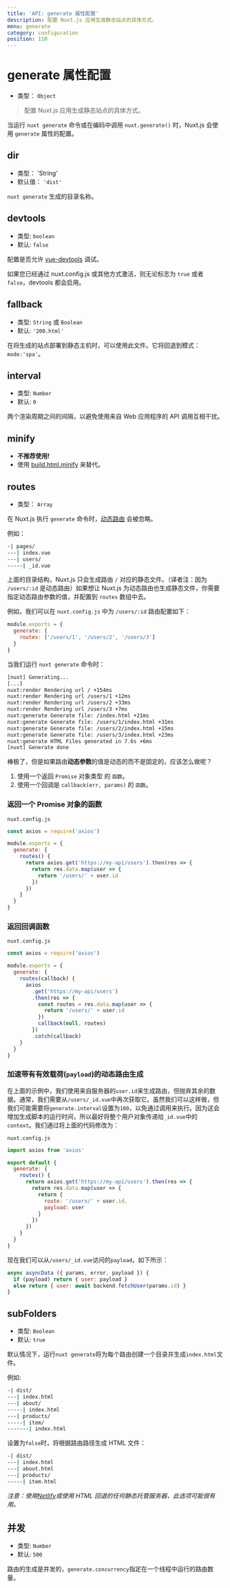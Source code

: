 ```yaml
---
title: 'API: generate 属性配置'
description: 配置 Nuxt.js 应用生成静态站点的具体方式。
menu: generate
category: configuration
position: 110
---
```


# generate 属性配置

- 类型： `Object`

> 配置 Nuxt.js 应用生成静态站点的具体方式。

当运行 `nuxt generate` 命令或在编码中调用 `nuxt.generate()` 时，Nuxt.js 会使用 `generate` 属性的配置。

## dir

- 类型： 'String'
- 默认值： `'dist'`

`nuxt generate` 生成的目录名称。

## devtools

- 类型: `boolean`
- 默认: `false`

配置是否允许 [vue-devtools](https://github.com/vuejs/vue-devtools) 调试。

如果您已经通过 nuxt.config.js 或其他方式激活，则无论标志为 `true` 或者 `false`，devtools 都会启用。

## fallback

- 类型: `String` 或 `Boolean`
- 默认: `'200.html'`

在将生成的站点部署到静态主机时，可以使用此文件。它将回退到模式：`mode:'spa'`。

## interval

- 类型: `Number`
- 默认: `0`

两个渲染周期之间的间隔，以避免使用来自 Web 应用程序的 API 调用互相干扰。

## minify

- **不推荐使用!**
- 使用 [build.html.minify](/api/configuration-build#html-minify) 来替代。

## routes

- 类型： `Array`

在 Nuxt.js 执行 `generate` 命令时，[动态路由](/guide/routing#动态路由) 会被忽略。

例如：

```bash
-| pages/
---| index.vue
---| users/
-----| _id.vue
```

上面的目录结构，Nuxt.js 只会生成路由 `/` 对应的静态文件。（译者注：因为 `/users/:id` 是动态路由）如果想让 Nuxt.js 为动态路由也生成静态文件，你需要指定动态路由参数的值，并配置到 `routes` 数组中去。

例如，我们可以在 `nuxt.config.js` 中为 `/users/:id` 路由配置如下：

```js
module.exports = {
  generate: {
    routes: ['/users/1', '/users/2', '/users/3']
  }
}
```

当我们运行 `nuxt generate` 命令时：

```bash
[nuxt] Generating...
[...]
nuxt:render Rendering url / +154ms
nuxt:render Rendering url /users/1 +12ms
nuxt:render Rendering url /users/2 +33ms
nuxt:render Rendering url /users/3 +7ms
nuxt:generate Generate file: /index.html +21ms
nuxt:generate Generate file: /users/1/index.html +31ms
nuxt:generate Generate file: /users/2/index.html +15ms
nuxt:generate Generate file: /users/3/index.html +23ms
nuxt:generate HTML Files generated in 7.6s +6ms
[nuxt] Generate done
```

棒极了，但是如果路由**动态参数**的值是动态的而不是固定的，应该怎么做呢？

1. 使用一个返回 `Promise` 对象类型 的 `函数`。
2. 使用一个回调是 `callback(err, params)` 的 `函数`。

### 返回一个 Promise 对象的函数

`nuxt.config.js`

```js
const axios = require('axios')

module.exports = {
  generate: {
    routes() {
      return axios.get('https://my-api/users').then(res => {
        return res.data.map(user => {
          return '/users/' + user.id
        })
      })
    }
  }
}
```

### 返回回调函数

`nuxt.config.js`

```js
const axios = require('axios')

module.exports = {
  generate: {
    routes(callback) {
      axios
        .get('https://my-api/users')
        .then(res => {
          const routes = res.data.map(user => {
            return '/users/' + user.id
          })
          callback(null, routes)
        })
        .catch(callback)
    }
  }
}
```

### 加速带有有效载荷(`payload`)的动态路由生成

在上面的示例中，我们使用来自服务器的`user.id`来生成路由，但抛弃其余的数据。通常，我们需要从`/users/_id.vue`中再次获取它。虽然我们可以这样做，但我们可能需要将`generate.interval`设置为`100`，以免通过调用来执行。因为这会增加生成脚本的运行时间，所以最好将整个用户对象传递给`_id.vue`中的`context`。我们通过将上面的代码修改为：

`nuxt.config.js`

```js
import axios from 'axios'

export default {
  generate: {
    routes() {
      return axios.get('https://my-api/users').then(res => {
        return res.data.map(user => {
          return {
            route: '/users/' + user.id,
            payload: user
          }
        })
      })
    }
  }
}
```

现在我们可以从`/users/_id.vue`访问的`payload`，如下所示：

```js
async asyncData ({ params, error, payload }) {
  if (payload) return { user: payload }
  else return { user: await backend.fetchUser(params.id) }
}
```

## subFolders

- 类型: `Boolean`
- 默认: `true`

默认情况下，运行`nuxt generate`将为每个路由创建一个目录并生成`index.html`文件。

例如:

```bash
-| dist/
---| index.html
---| about/
-----| index.html
---| products/
-----| item/
-------| index.html
```

设置为`false`时，将根据路由路径生成 HTML 文件：

```bash
-| dist/
---| index.html
---| about.html
---| products/
-----| item.html
```

_注意：使用[Netlify](https://netlify.com)或使用 HTML 回退的任何静态托管服务器，此选项可能很有用。_

## 并发

- 类型: `Number`
- 默认: `500`

路由的生成是并发的，`generate.concurrency`指定在一个线程中运行的路由数量。
